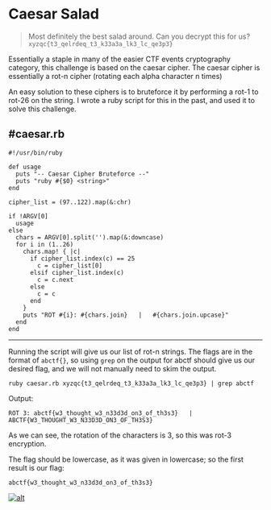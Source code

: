# Caesar Salad
>Most definitely the best salad around. Can you decrypt this for us?
`xyzqc{t3_qelrdeq_t3_k33a3a_lk3_lc_qe3p3}`

Essentially a staple in many of the easier CTF events cryptography category, this challenge is based on the caesar cipher.
The caesar cipher is essentially a rot-n cipher (rotating each alpha character n times)

An easy solution to these ciphers is to bruteforce it by performing a rot-1 to rot-26 on the string. I wrote a ruby script for this in the past, and used it to solve this challenge.

#caesar.rb
---
```
#!/usr/bin/ruby

def usage
  puts "-- Caesar Cipher Bruteforce --"
  puts "ruby #{$0} <string>"
end

cipher_list = (97..122).map(&:chr)

if !ARGV[0]
  usage
else
  chars = ARGV[0].split('').map(&:downcase)
  for i in (1..26)
    chars.map! { |c|
      if cipher_list.index(c) == 25
        c = cipher_list[0]
      elsif cipher_list.index(c)
        c = c.next
      else
        c = c
      end
    }
    puts "ROT #{i}: #{chars.join}   |   #{chars.join.upcase}"
  end
end

```
---

Running the script will give us our list of rot-n strings. The flags are in the format of `abctf{}`, so using `grep` on the output for abctf should give us our desired flag, and we will not manually need to skim the output.

`ruby caesar.rb xyzqc{t3_qelrdeq_t3_k33a3a_lk3_lc_qe3p3} | grep abctf`

Output:

`ROT 3: abctf{w3_thought_w3_n33d3d_on3_of_th3s3}   |   ABCTF{W3_THOUGHT_W3_N33D3D_ON3_OF_TH3S3}`

As we can see, the rotation of the characters is 3, so this was rot-3 encryption.

The flag should be lowercase, as it was given in lowercase; so the first result is our flag:

`abctf{w3_thought_w3_n33d3d_on3_of_th3s3}`

[![alt](https://asciinema.org/a/29qfl1dwsgd25o91nfv3dvvbn.png)](https://asciinema.org/a/29qfl1dwsgd25o91nfv3dvvbn)
